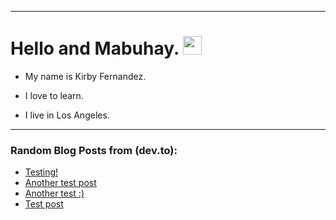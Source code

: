 
<img src="https://komarev.com/ghpvc/?username=kirbygit&style=flat-square&color=blue" alt=""/>

---
<h1>
  Hello and Mabuhay.
  <img src="https://media.giphy.com/media/hvRJCLFzcasrR4ia7z/giphy.gif" width="30px"/>
</h1>

- My name is Kirby Fernandez.

- I love to learn.

- I live in Los Angeles.

---

### Random Blog Posts from (dev.to):
<!-- BLOG-POST-LIST:START -->
- [Testing!](https://dev.to/ben/testing-1pgh)
- [Another test post](https://dev.to/ben/another-test-post-2o9)
- [Another test :&rpar;](https://dev.to/ben/another-test--38nf)
- [Test post](https://dev.to/ben/test-post-31k2)
<!-- BLOG-POST-LIST:END -->
